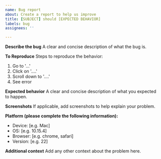 ```yaml
---
name: Bug report
about: Create a report to help us improve
title: [SUBJECT] should [EXPECTED BEHAVIOR]
labels: bug
assignees: ''

---
```


**Describe the bug**
A clear and concise description of what the bug is.

**To Reproduce**
Steps to reproduce the behavior:
1. Go to '...'
2. Click on '....'
3. Scroll down to '....'
4. See error

**Expected behavior**
A clear and concise description of what you expected to happen.

**Screenshots**
If applicable, add screenshots to help explain your problem.

**Platform (please complete the following information):**
 - Device: [e.g. Mac]
 - OS: [e.g. 10.15.4]
 - Browser: [e.g. chrome, safari]
 - Version: [e.g. 22]

**Additional context**
Add any other context about the problem here.
